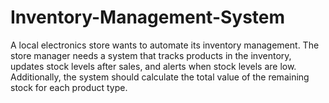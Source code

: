 # Inventory-Management-System
A local electronics store wants to automate its inventory management. The store manager needs a system that tracks products in the inventory, updates stock levels after sales, and alerts when stock levels are low. Additionally, the system should calculate the total value of the remaining stock for each product type.
